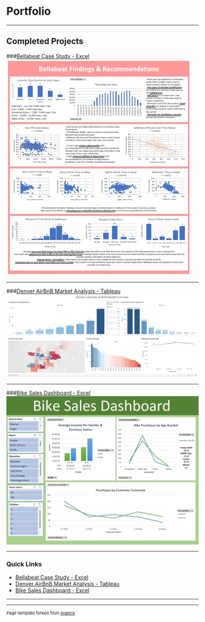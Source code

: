 # Portfolio

---

## Completed Projects

###[Bellabeat Case Study - Excel](/sample_page)
<img src="images/DashImageBB.jpg?raw=true"/>

---
###[Denver AirBnB Market Analysis - Tableau](/pdf/sample_presentation.pdf)
<img src="images/DenverAirBnBDashImage.jpg?raw=true"/>

---
###[Bike Sales Dashboard - Excel](http://example.com/)
<img src="images/BikeSalesImage.jpg?raw=true"/>

---

### Quick Links

- [Bellabeat Case Study - Excel](http://example.com/)
- [Denver AirBnB Market Analysis - Tableau](http://example.com/)
- [Bike Sales Dashboard - Excel](http://example.com/)

---




---
<p style="font-size:11px">Page template forked from <a href="https://github.com/evanca/quick-portfolio">evanca</a></p>
<!-- Remove above link if you don't want to attibute -->
